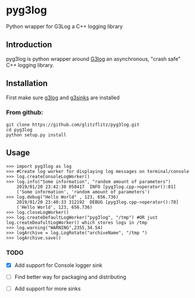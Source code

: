 # pyg3log
Python wrapper for G3Log a C++ logging library

## Introduction 
pyg3log is python wrapper around [G3log](https://github.com/KjellKod/g3log) an asynchronous, "crash safe" C++ logging library.

## Installation
First make sure [g3log](https://github.com/KjellKod/g3log) and [g3sinks](github.com/KjellKod/g3sinks) are installed

### From github:
```
git clone https://github.com/glitzflitz/pyg3log.git
cd pyg3log
python setup.py install
```

## Usage
```
>>> import pyg3log as log
>>> #Create log worker for displaying log messages on terminal/console
>>> log.createConsoleLogWorker()
>>> log.info("Some information", "random amount of parameters")
    2019/01/20 23:42:30 058417	INFO [pyg3log.cpp->operator():81]
    ('Some information', 'random amount of parameters')
>>> log.debug("Hello World" , 123, 656.736)
    2019/01/20 23:40:33 312192	DEBUG [pyg3log.cpp->operator():78]
    ('Hello World', 123, 656.736)
>>> log.closeLogWorker()
>>> log.createDefaultLogWorker("pyg3log", "/tmp") #OR just log.createDeafultLogWorker() which stores logs in /tmp
>>> log.warning("WARNING",2355,34.54)
>>> logArchive = log.LogRotate("archiveName", "/tmp ")
>>> logArchive.save()
```

### TODO

- [x] Add support for Console logger sink
- [ ] Find better way for packaging and distributing
- [ ] Add support for more sinks

